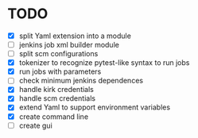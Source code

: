 
TODO
====

- [x] split Yaml extension into a module
- [ ] jenkins job xml builder module
- [ ] split scm configurations
- [x] tokenizer to recognize pytest-like syntax to run jobs
- [x] run jobs with parameters
- [ ] check minimum jenkins dependences
- [x] handle kirk credentials
- [x] handle scm credentials
- [x] extend Yaml to support environment variables
- [x] create command line
- [ ] create gui